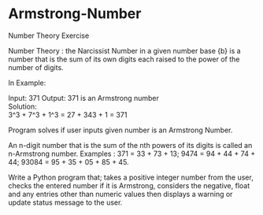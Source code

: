 # Armstrong-Number
Number Theory Exercise

Number Theory : the Narcissist Number
in a given number base {b} is a number that is the sum of its own digits each raised to the power of the number of digits.

In Example:

Input:  371
Output: 371 is an Armstrong number  
Solution:  
 3^3 + 7^3 + 1^3 = 27 + 343 + 1 = 371

Program solves if user inputs given number is an Armstrong Number.

An n-digit number that is the sum of the nth powers of its digits is called an n-Armstrong number. Examples : 371 = 33 + 73 + 13; 9474 = 94 + 44 + 74 + 44; 93084 = 95 + 35 + 05 + 85 + 45.

Write a Python program that; takes a positive integer number from the user, 
checks the entered number if it is Armstrong,
considers the negative, float and any entries other than numeric 
values then displays a warning or update status message to the user.
